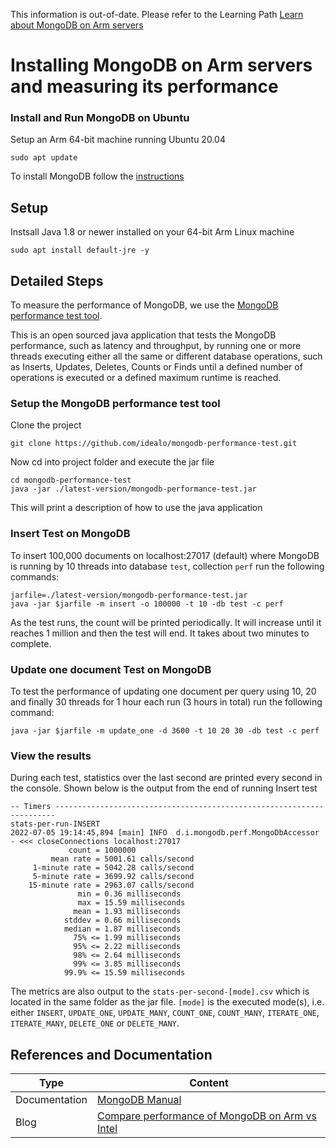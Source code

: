 This information is out-of-date. Please refer to the Learning Path [Learn about MongoDB on Arm servers](https://learn.arm.com/learning-paths/servers-and-cloud-computing/mongodb/)

# Installing MongoDB on Arm servers and measuring its performance

### Install and Run MongoDB on Ubuntu

Setup an Arm 64-bit machine running Ubuntu 20.04 

```console
sudo apt update
```

To install MongoDB follow the [instructions](https://www.mongodb.com/docs/manual/tutorial/install-mongodb-on-ubuntu/)

## Setup

 Instsall Java 1.8 or newer installed on your 64-bit Arm Linux machine

```console
sudo apt install default-jre -y
```

## Detailed Steps

To measure the performance of MongoDB, we use the [MongoDB performance test tool](https://github.com/idealo/mongodb-performance-test).

This is an open sourced java application that tests the MongoDB performance, such as latency and throughput, by running one or more threads executing either all the same or different database operations, such as Inserts, Updates, Deletes, Counts or Finds until a defined number of operations is executed or a defined maximum runtime is reached.

### Setup the MongoDB performance test tool

Clone the project

```console
git clone https://github.com/idealo/mongodb-performance-test.git
```

Now cd into project folder and execute the jar file

```console
cd mongodb-performance-test
java -jar ./latest-version/mongodb-performance-test.jar
```
This will print a description of how to use the java application

### Insert Test on MongoDB

To insert 100,000 documents on localhost:27017 (default) where MongoDB is running by 10 threads into database `test`, collection `perf` run the following commands:

```console
jarfile=./latest-version/mongodb-performance-test.jar
java -jar $jarfile -m insert -o 100000 -t 10 -db test -c perf
```

As the test runs, the count will be printed periodically. It will increase until it reaches 1 million and then the test will end. It takes about two minutes to complete.

### Update one document Test on MongoDB

To test the performance of updating one document per query using 10, 20 and finally 30 threads for 1 hour each run (3 hours in total) run the following command:

```console
java -jar $jarfile -m update_one -d 3600 -t 10 20 30 -db test -c perf
```

### View the results

During each test, statistics over the last second are printed every second in the console. Shown below is the output from the end of running Insert test

```
-- Timers ----------------------------------------------------------------------
stats-per-run-INSERT
2022-07-05 19:14:45,894 [main] INFO  d.i.mongodb.perf.MongoDbAccessor - <<< closeConnections localhost:27017
             count = 1000000
         mean rate = 5001.61 calls/second
     1-minute rate = 5042.28 calls/second
     5-minute rate = 3699.92 calls/second
    15-minute rate = 2963.07 calls/second
               min = 0.36 milliseconds
               max = 15.59 milliseconds
              mean = 1.93 milliseconds
            stddev = 0.66 milliseconds
            median = 1.87 milliseconds
              75% <= 1.99 milliseconds
              95% <= 2.22 milliseconds
              98% <= 2.64 milliseconds
              99% <= 3.85 milliseconds
            99.9% <= 15.59 milliseconds
```

The metrics are also output to the `stats-per-second-[mode].csv` which is located in the same folder as the jar file. `[mode]` is  the executed mode(s), i.e. either `INSERT`, `UPDATE_ONE`, `UPDATE_MANY`, `COUNT_ONE`, `COUNT_MANY`, `ITERATE_ONE`, `ITERATE_MANY`, `DELETE_ONE` or `DELETE_MANY`.

## References and Documentation

| Type          | Content             |
| ---           | ---                 |
| Documentation | [MongoDB Manual](https://www.mongodb.com/docs/manual/) |
| Blog          | [Compare performance of MongoDB on Arm vs Intel](https://community.arm.com/arm-community-blogs/b/operating-systems-blog/posts/mongodb-performance-on-aws-with-the-arm-graviton2)|

